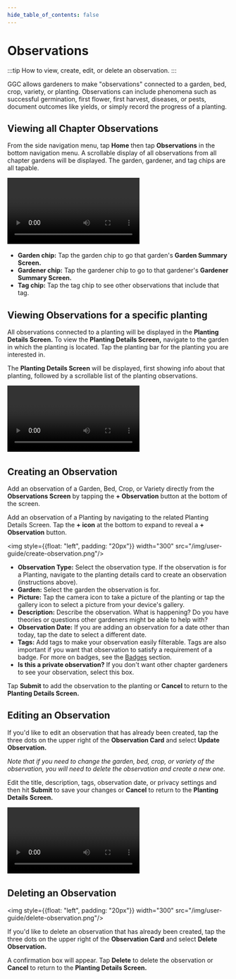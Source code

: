 ```yaml
---
hide_table_of_contents: false
---
```


# Observations

:::tip How to view, create, edit, or delete an observation.
:::

GGC allows gardeners to make "observations" connected to a garden, bed, crop, variety, or planting.  Observations can include phenomena such as successful germination, first flower, first harvest, diseases, or pests, document outcomes like yields, or simply record the progress of a planting.

## Viewing all Chapter Observations

From the side navigation menu, tap **Home** then tap **Observations** in the bottom navigation menu.  A scrollable display of all observations from all chapter gardens will be displayed.  The garden, gardener, and tag chips are all tapable.

<video controls width="300">
  <source src="/img/user-guide/locate-observations.mp4"/>
</video>

 - **Garden chip:** Tap the garden chip to go that garden's **Garden Summary Screen.**
 - **Gardener chip:** Tap the gardener chip to go to that gardener's **Gardener Summary Screen.**
 - **Tag chip:** Tap the tag chip to see other observations that include that tag.

## Viewing Observations for a specific planting

All observations connected to a planting will be displayed in the **Planting Details Screen.**  To view the **Planting Details Screen,** navigate to the garden in which the planting is located.  Tap the planting bar for the planting you are interested in.

The **Planting Details Screen** will be displayed, first showing info about that planting, followed by a scrollable list of the planting observations.

<video controls width="300">
  <source src="/img/user-guide/locate-observations.mp4"/>
</video>

## Creating an Observation

Add an observation of a Garden, Bed, Crop, or Variety directly from the **Observations Screen** by tapping the **+ Observation** button at the bottom of the screen.

Add an observation of a Planting by navigating to the related Planting Details Screen.  Tap the **+ icon** at the bottom to expand to reveal a **+ Observation** button.

<div style={{clear:"both"}}></div>

<img style={{float: "left", padding: "20px"}} width="300" src="/img/user-guide/create-observation.png"/>

- **Observation Type:** Select the observation type.  If the observation is for a Planting, navigate to the planting details card to create an observation (instructions above).
- **Garden:** Select the garden the observation is for.
- **Picture:** Tap the camera icon to take a picture of the planting or tap the gallery icon to select a picture from your device's gallery.
- **Description:**  Describe the observation.  What is happening?  Do you have theories or questions other gardeners might be able to help with?
- **Observation Date:** If you are adding an observation for a date other than today, tap the date to select a different date.
- **Tags:** Add tags to make your observation easily filterable.  Tags are also important if you want that observation to satisfy a requirement of a badge.  For more on badges, see the [Badges](/docs/user-guide/badges) section.
- **Is this a private observation?** If you don't want other chapter gardeners to see your observation, select this box.

Tap **Submit** to add the observation to the planting or **Cancel** to return to the **Planting Details Screen.**

<div style={{clear:"both"}}></div>

## Editing an Observation

If you'd like to edit an observation that has already been created, tap the three dots on the upper right of the **Observation Card** and select **Update Observation.**

_Note that if you need to change the garden, bed, crop, or variety of the observation, you will need to delete the observation and create a new one._

Edit the title, description, tags, observation date, or privacy settings and then hit **Submit** to save your changes or **Cancel** to return to the **Planting Details Screen.**

<video controls width="300">
  <source src="/img/user-guide/update-observation.mp4"/>
</video>

## Deleting an Observation

<div style={{clear:"both"}}></div>

<img style={{float: "left", padding: "20px"}} width="300" src="/img/user-guide/delete-observation.png"/>

If you'd like to delete an observation that has already been created, tap the three dots on the upper right of the **Observation Card** and select **Delete Observation.**

A confirmation box will appear.  Tap **Delete** to delete the observation or **Cancel** to return to the **Planting Details Screen.**

<div style={{clear:"both"}}></div>

